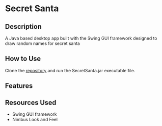 # Secret Santa

## Description
A Java based desktop app built with the Swing GUI framework designed to draw random names for secret santa

## How to Use
Clone the [repository](https://github.com/mjbuchman/secret-santa) and run the SecretSanta.jar executable file.

## Features

## Resources Used
- Swing GUI framework
- Nimbus Look and Feel
